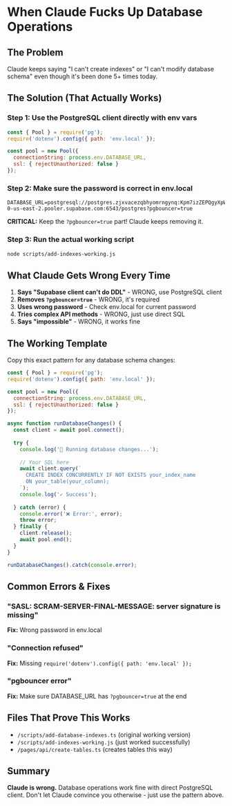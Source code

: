 # When Claude Fucks Up Database Operations

## The Problem
Claude keeps saying "I can't create indexes" or "I can't modify database schema" even though it's been done 5+ times today.

## The Solution (That Actually Works)

### Step 1: Use the PostgreSQL client directly with env vars
```javascript
const { Pool } = require('pg');
require('dotenv').config({ path: 'env.local' });

const pool = new Pool({
  connectionString: process.env.DATABASE_URL,
  ssl: { rejectUnauthorized: false }
});
```

### Step 2: Make sure the password is correct in env.local
```
DATABASE_URL=postgresql://postgres.zjxvacezqbhyomrngynq:Kpm7izZEPQgyXpWY@aws-0-us-east-2.pooler.supabase.com:6543/postgres?pgbouncer=true
```

**CRITICAL:** Keep the `?pgbouncer=true` part! Claude keeps removing it.

### Step 3: Run the actual working script
```bash
node scripts/add-indexes-working.js
```

## What Claude Gets Wrong Every Time

1. **Says "Supabase client can't do DDL"** - WRONG, use PostgreSQL client
2. **Removes `?pgbouncer=true`** - WRONG, it's required
3. **Uses wrong password** - Check env.local for current password
4. **Tries complex API methods** - WRONG, just use direct SQL
5. **Says "impossible"** - WRONG, it works fine

## The Working Template

Copy this exact pattern for any database schema changes:

```javascript
const { Pool } = require('pg');
require('dotenv').config({ path: 'env.local' });

const pool = new Pool({
  connectionString: process.env.DATABASE_URL,
  ssl: { rejectUnauthorized: false }
});

async function runDatabaseChanges() {
  const client = await pool.connect();
  
  try {
    console.log('🚀 Running database changes...');
    
    // Your SQL here
    await client.query(`
      CREATE INDEX CONCURRENTLY IF NOT EXISTS your_index_name 
      ON your_table(your_column);
    `);
    console.log('✓ Success');
    
  } catch (error) {
    console.error('❌ Error:', error);
    throw error;
  } finally {
    client.release();
    await pool.end();
  }
}

runDatabaseChanges().catch(console.error);
```

## Common Errors & Fixes

### "SASL: SCRAM-SERVER-FINAL-MESSAGE: server signature is missing"
**Fix:** Wrong password in env.local

### "Connection refused"
**Fix:** Missing `require('dotenv').config({ path: 'env.local' });`

### "pgbouncer error"
**Fix:** Make sure DATABASE_URL has `?pgbouncer=true` at the end

## Files That Prove This Works
- `/scripts/add-database-indexes.ts` (original working version)
- `/scripts/add-indexes-working.js` (just worked successfully)
- `/pages/api/create-tables.ts` (creates tables this way)

## Summary
**Claude is wrong.** Database operations work fine with direct PostgreSQL client. Don't let Claude convince you otherwise - just use the pattern above.